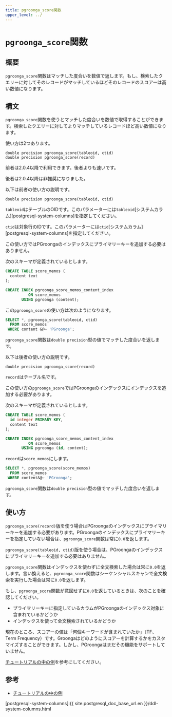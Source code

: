 ```yaml
---
title: pgroonga_score関数
upper_level: ../
---
```


# `pgroonga_score`関数

## 概要

`pgroonga_score`関数はマッチした度合いを数値で返します。もし、検索したクエリーに対してそのレコードがマッチしているほどそのレコードのスコアーは高い数値になります。

## 構文

`pgroonga_score`関数を使うとマッチした度合いを数値で取得することができます。検索したクエリーに対してよりマッチしているレコードほど高い数値になります。

使い方は2つあります。

```text
double precision pgroonga_score(tableoid, ctid)
double precision pgroonga_score(record)
```

前者は2.0.4以降で利用できます。後者よりも速いです。

後者は2.0.4以降は非推奨になりました。

以下は前者の使い方の説明です。

```text
double precision pgroonga_score(tableoid, ctid)
```

`tableoid`はテーブルのOIDです。このパラメーターには`tableoid`[システムカラム][postgresql-system-columns]を指定してください。

`ctid`は対象行のIDです。このパラメーターには`ctid`[システムカラム][postgresql-system-columns]を指定してください。

この使い方ではPGroongaのインデックスにプライマリーキーを追加する必要はありません。

次のスキーマが定義されているとします。

```sql
CREATE TABLE score_memos (
  content text
);

CREATE INDEX pgroonga_score_memos_content_index
          ON score_memos
       USING pgroonga (content);
```

この`pgroonga_score`の使い方は次のようになります。

```sql
SELECT *, pgroonga_score(tableoid, ctid)
  FROM score_memos
 WHERE content &@~ 'PGroonga';
```

`pgroonga_score`関数は`double precision`型の値でマッチした度合いを返します。

以下は後者の使い方の説明です。

```text
double precision pgroonga_score(record)
```

`record`はテーブル名です。

この使い方の`pgroonga_score`ではPGroongaのインデックスにインデックスを追加する必要があります。

次のスキーマが定義されているとします。

```sql
CREATE TABLE score_memos (
  id integer PRIMARY KEY,
  content text
);

CREATE INDEX pgroonga_score_memos_content_index
          ON score_memos
       USING pgroonga (id, content);
```

`record`は`score_memos`にします。

```sql
SELECT *, pgroonga_score(score_memos)
  FROM score_memos
 WHERE content&@~ 'PGroonga';
```

`pgroonga_score`関数は`double precision`型の値でマッチした度合いを返します。

## 使い方

`pgroonga_score(record)`版を使う場合はPGroongaのインデックスにプライマリーキーを追加する必要があります。PGroongaのインデックスにプライマリーキーを指定していない場合は、`pgroonga_score`関数は常に`0.0`を返します。

`pgroonga_score(tableoid, ctid)`版を使う場合は、PGroongaのインデックスにプライマリーキーを追加する必要はありません。

`pgroonga_score`関数はインデックスを使わずに全文検索した場合は常に`0.0`を返します。言い換えると、`pgroonga_score`関数はシーケンシャルスキャンで全文検索を実行した場合は常に`0.0`を返します。

もし、`pgroonga_score`関数が意図せずに`0.0`を返しているときは、次のことを確認してください。

  * プライマリーキーに指定しているカラムがPGroongaのインデックス対象に含まれているかどうか
  * インデックスを使って全文検索されているかどうか

現在のところ、スコアーの値は「何個キーワードが含まれていたか」（TF、Term Frequency）です。Groongaはどのようにスコアーを計算するかをカスタマイズすることができます。しかし、PGroongaはまだその機能をサポートしていません。

[チュートリアルの中の例][tutorial-score]を参考にしてください。

## 参考

  * [チュートリアルの中の例][tutorial-score]

[postgresql-system-columns]:{{ site.postgresql_doc_base_url.en }}/ddl-system-columns.html

[tutorial-score]:../../tutorial/#score
